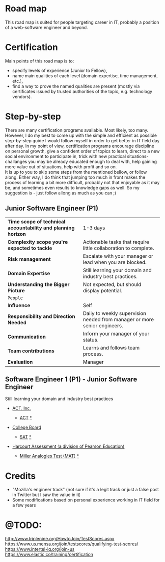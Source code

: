 # Road map
This road map is suited for people targeting career in IT, probably a position of a web-software engineer and beyond. 

# Certification
Main points of this road map is to:
- specify levels of experience (Junior to Fellow), 
- name main qualities of each level (domain expertise, time management, etc.), 
- find a way to prove the named qualities are present (mostly via certificates issued by trusted authorities of the topic, e.g. technology vendors).

# Step-by-step
There are many certification programs available. Most likely, too many. However, I do my best to come up with the simple and efficient as possible step-by-step guide I would follow myself in order to get better in IT field day after day. In my point of view, certification programs encourage discipline on personal growth, give a confident order of topics to learn, direct to a new social environment to participate in, trick with new practical situations-challanges you may be already educated enough to deal with, help gaining more value out of situations, help with profit and so on.  
It is up to you to skip some steps from the mentioned bellow, or follow along. Either way, I do think that jumping too much in front makes the process of learning a bit more difficult, probably not that enjoyable as it may be, and sometimes even results to knowledge gaps as well. So my suggestion is - just follow allong as much as you can ;)

## Junior Software Engineer (P1)
|  |  |
| --- | --------- |
| **Time scope of technical accountability and planning horizon** | 1-3 days |
| **Complexity scope you're expected to tackle** | Actionable tasks that require little collaboration to complete. |
| **Risk management** | Escalate with your manager or lead when you are blocked. |
| **Domain Expertise** | Still learning your domain and industry best practices. |
| **Understanding the Bigger Picture** | Not expected, but should display potential. |
| `People` |  |
| **Influence** | Self |
| **Responsibility and Direction Needed** | Daily to weekly supervision needed from manager or more senior engineers. |
| **Communication** | Inform your manager of your status. |
| **Team contributions** | Learns and follows team process. |
| **Evaluation** | Manager |


## Software Engineer 1 (P1) - Junior Software Engineer
Still learning your domain and industry best practices

- [ACT, Inc.](https://www.act.org/)
  - [ACT](http://www.act.org/content/act/en/products-and-services/the-act.html) [*](https://en.wikipedia.org/wiki/ACT_(test))

- [College Board](https://www.collegeboard.org/)
  - [SAT](http://sat.collegeboard.org/) [*](https://en.wikipedia.org/wiki/SAT)

- [Harcourt Assessment (a division of Pearson Education)](http://pearsoned.com/)
  - [Miller Analogies Test (MAT)](http://www.milleranalogies.com/) [*](https://en.wikipedia.org/wiki/Miller_Analogies_Test)
  
# Credits
- "Mozilla's engineer track" (not sure if it's a legit track or just a false post in Twitter but I saw the value in it)
- Some modifications based on personal experience working in IT field for a few years

# @TODO: 
http://www.triplenine.org/HowtoJoin/TestScores.aspx  
https://www.us.mensa.org/join/testscores/qualifying-test-scores/  
https://www.intertel-iq.org/join-us  
https://www.elastic.co/training/certification  
